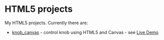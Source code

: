 HTML5 projects
==============

My HTML5 projects. Currently there are:

* [knob_canvas](knob_canvas/) - control knob using HTML5 and Canvas -
  see [Live Demo](https://hpaluch.github.io/html5/knob_canvas/)

  


